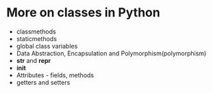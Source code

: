 # More on classes in Python

* classmethods
* staticmethods
* global class variables
* Data Abstraction, Encapsulation and Polymorphism(polymorphism)
* __str__ and __repr__
* __init__
* Attributes - fields, methods
* getters and setters
